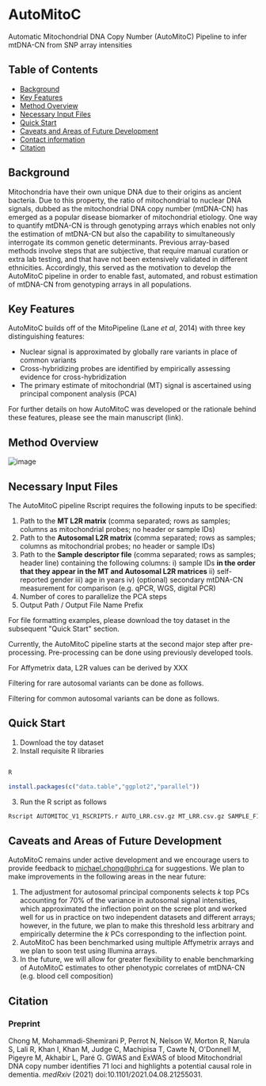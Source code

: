 # AutoMitoC
Automatic Mitochondrial DNA Copy Number (AutoMitoC) Pipeline to infer mtDNA-CN from SNP array intensities 

## Table of Contents

 - [Background](#Background)
 - [Key Features](#key-features)
 - [Method Overview](#method-overview)
 - [Necessary Input Files](#necessary-input-files)
 - [Quick Start](#quick-start)
 - [Caveats and Areas of Future Development](#caveats-and-areas-of-future-development)
 - [Contact information](#contact-information)
 - [Citation](#citation)


## Background

Mitochondria have their own unique DNA due to their origins as ancient bacteria. Due to this property, the ratio of mitochondrial to nuclear DNA signals, dubbed as the mitochondrial DNA copy number (mtDNA-CN) has emerged as a popular disease biomarker of mitochondrial etiology. One way to quantify mtDNA-CN is through genotyping arrays which enables not only the estimation of mtDNA-CN but also the capability to simultaneously interrogate its common genetic determinants. Previous array-based methods involve steps that are subjective, that require manual curation or extra lab testing, and that have not been extensively validated in different ethnicities. Accordingly, this served as the motivation to develop the AutoMitoC pipeline in order to enable fast, automated, and robust estimation of mtDNA-CN from genotyping arrays in all populations. 

## Key Features

AutoMitoC builds off of the MitoPipeline (Lane _et al_, 2014) with three key distinguishing features: 

* Nuclear signal is approximated by globally rare variants in place of common variants 
* Cross-hybridizing probes are identified by empirically assessing evidence for cross-hybridization
* The primary estimate of mitochondrial (MT) signal is ascertained using principal component analysis (PCA)
 
For further details on how AutoMitoC was developed or the rationale behind these features, please see the main manuscript (link).

## Method Overview

![image](https://user-images.githubusercontent.com/30928727/143525953-4f39541d-53e0-4f3e-a5bf-4850ad2f1b10.png)

## Necessary Input Files

The AutoMitoC pipeline Rscript requires the following inputs to be specified:

1. Path to the **MT L2R matrix** (comma separated; rows as samples; columns as mitochondrial probes; no header or sample IDs)
2. Path to the **Autosomal L2R matrix** (comma separated; rows as samples; columns as mitochondrial probes; no header or sample IDs)
3. Path to the **Sample descriptor file** (comma separated; rows as samples; header line) containing the following columns:
   i) sample IDs **in the order that they appear in the MT and Autosomal L2R matrices**
   ii) self-reported gender
   iii) age in years
   iv) (optional) secondary mtDNA-CN measurement for comparison (e.g. qPCR, WGS, digital PCR)
4. Number of cores to parallelize the PCA steps
5. Output Path / Output File Name Prefix

For file formatting examples, please download the toy dataset in the subsequent "Quick Start" section. 

Currently, the AutoMitoC pipeline starts at the second major step after pre-processing. Pre-processing can be done using previously developed tools.

For Affymetrix data, L2R values can be derived by XXX

Filtering for rare autosomal variants can be done as follows. 

Filtering for common autosomal variants can be done as follows. 

## Quick Start

1. Download the toy dataset  
2. Install requisite R libraries

```R

R

install.packages(c("data.table","ggplot2","parallel"))
```
3. Run the R script as follows
```sh
Rscript AUTOMITOC_V1_RSCRIPTS.r AUTO_LRR.csv.gz MT_LRR.csv.gz SAMPLE_FILE.csv.gz 10 TEST_2021_01_16
```

## Caveats and Areas of Future Development

AutoMitoC remains under active development and we encourage users to provide feedback to michael.chong@phri.ca for suggestions. We plan to make improvements in the following areas in the near future:

1. The adjustment for autosomal principal components selects _k_ top PCs accounting for 70% of the variance in autosomal signal intensities, which approximated the inflection point on the scree plot and  worked well for us in practice on two independent datasets and different arrays; however, in the future, we plan to make this threshold less arbitrary and empirically determine the _k_ PCs corresponding to the inflection point. 
2. AutoMitoC has been benchmarked using multiple Affymetrix arrays and we plan to soon test using Illumina arrays. 
3. In the future, we will allow for greater flexibility to enable benchmarking of AutoMitoC estimates to other phenotypic correlates of mtDNA-CN (e.g. blood cell composition)

## Citation 

### Preprint
 Chong M, Mohammadi-Shemirani P, Perrot N, Nelson W, Morton R, Narula S, Lali R, Khan I, Khan M, Judge C, Machipisa T, Cawte N, O'Donnell M, Pigeyre M, Akhabir L, Paré G. GWAS and ExWAS of blood Mitochondrial DNA copy number identifies 71 loci and highlights a potential causal role in dementia. _medRxiv_ (2021) doi:10.1101/2021.04.08.21255031.

